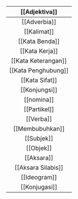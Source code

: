 
|    [[Adjektiva]]    |
| :-----------------: |
|    [[Adverbia]]     |
|     [[Kalimat]]     |
|   [[Kata Benda]]    |
|   [[Kata Kerja]]    |
| [[Kata Keterangan]] |
| [[Kata Penghubung]] |
|   [[Kata Sifat]]    |
|    [[Konjungsi]]    |
|     [[nomina]]      |
|    [[Partikel]]     |
|      [[Verba]]      |
|   [[Membubuhkan]]   |
|     [[Subjek]]      |
|      [[Objek]]      |
|     [[Aksara]]      |
| [[Aksara Silabis]]  |
|    [[Ideogram]]     |
|    [[Konjugasi]]    |
